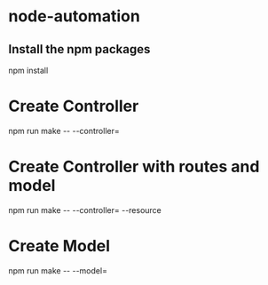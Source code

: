 # node-automation

## Install the npm packages
npm install

# Create Controller
npm run make -- --controller=<name of the controller>

# Create Controller with routes and model
npm run make -- --controller=<name of the controller> --resource
  
# Create Model
npm run make -- --model=<name of the model>
